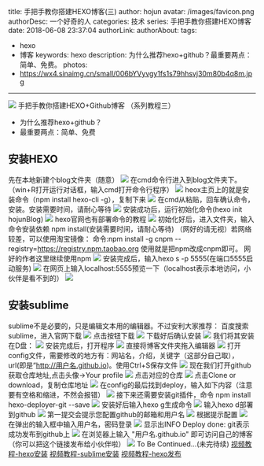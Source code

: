 title: 手把手教你搭建HEXO博客(三)
author: hojun
avatar: /images/favicon.png
authorDesc: 一个好奇的人
categories: 技术
series: 手把手教你搭建HEXO博客
date: 2018-06-08 23:37:04
authorLink:
authorAbout:
tags:
 - hexo
 - 博客
keywords: hexo
description: 为什么推荐hexo+github？最重要两点：简单、免费。
photos:
 - https://wx4.sinaimg.cn/small/006bYVyvgy1fs1s79hhsvj30m80b4q8m.jpg
---
![](https://wx4.sinaimg.cn/large/006bYVyvgy1fs1s79hhsvj30m80b4q8m.jpg)
手把手教你搭建HEXO+Github博客 （系列教程三）

 - 为什么推荐hexo+github？ 
 - 最重要两点：简单、免费

## **安装HEXO**
先在本地新建个blog文件夹（随意）
![](https://wx3.sinaimg.cn/large/006bYVyvgy1fs42tl19jjj30oy0er76i.jpg)
在cmd命令行进入到blog文件夹下。（win+R打开运行对话框，输入cmd打开命令行程序）
![](https://wx3.sinaimg.cn/large/006bYVyvgy1fs42tjwqe3j30t30f7jsz.jpg)
heox主页上的就是安装命令（npm install hexo-cli -g），复制下来
![](https://wx3.sinaimg.cn/large/006bYVyvgy1fs42tix5trj30su0dhjti.jpg)
在cmd从粘贴，回车确认命令，安装。安装需要时间，请耐心等待
![](https://wx4.sinaimg.cn/large/006bYVyvgy1fs42tif1iuj30t50f6jtd.jpg)
安装成功后，运行初始化命令(hexo init hojunBlog)
![](https://wx2.sinaimg.cn/large/006bYVyvgy1fs42th8zvsj30sn0f8q8t.jpg)
hexo官网也有部署命令的教程
![](https://wx2.sinaimg.cn/large/006bYVyvgy1fs42tgnlq2j30t60gjtc5.jpg)
初始化好后，进入文件夹，输入命令安装依赖 npm install(安装需要时间，请耐心等待)
（网好的请无视）若网络较差，可以使用淘宝镜像：
命令:npm install -g cnpm --registry=https://registry.npm.taobao.org
使用就是把npm改成cnpm即可。
网好的作者这里继续使用npm
![](https://wx1.sinaimg.cn/large/006bYVyvgy1fs42tg3mm5j30t50f7k32.jpg)
安装完成后，输入hexo s -p 5555(在端口5555启动服务)
![](https://wx3.sinaimg.cn/large/006bYVyvgy1fs42tfed4hj30t80f7dpv.jpg)
在网页上输入localhost:5555预览一下（localhost表示本地访问，小伙伴是看不到的）
![](https://wx1.sinaimg.cn/large/006bYVyvgy1fs42tekcydj31000j0k2a.jpg)

## **安装sublime**
sublime不是必要的，只是编辑文本用的编辑器。不过安利大家推荐：
百度搜索sublime，进入官网下载
![](https://wx3.sinaimg.cn/large/006bYVyvgy1fs42tdyzfuj30sl0ef0ut.jpg)
点击按钮下载
![](https://wx2.sinaimg.cn/large/006bYVyvgy1fs42tdesx5j30zg0h7woe.jpg)
下载好后确认安装
![](https://wx4.sinaimg.cn/large/006bYVyvgy1fs42tcqmh8j30t60gj79t.jpg)
我们将其安装在D盘：
![](https://wx4.sinaimg.cn/large/006bYVyvgy1fs42tbw18ej30t60gjtf7.jpg)
安装完成后，打开程序
![](https://wx2.sinaimg.cn/large/006bYVyvgy1fs42tawt44j30t60gjthw.jpg)
直接将博客文件夹拖入编辑器
![](https://wx4.sinaimg.cn/large/006bYVyvgy1fs42ta9hibj30t60gjn2h.jpg)
打开config文件，需要修改的地方有：网站名，介绍，关键字（这部分自己取），url(即是“http://用户名.github.io)。使用Ctrl+S保存文件
![](https://wx4.sinaimg.cn/large/006bYVyvgy1fs42t91tj5j31050lcqdq.jpg)
现在我们打开github获取仓库地址,点击头像->Your profile
![](https://wx4.sinaimg.cn/large/006bYVyvgy1fs42t7vw7cj30t60gjgq6.jpg)
点击对应的仓库
![](https://wx1.sinaimg.cn/large/006bYVyvgy1fs42t7e1kzj30t60gjtcu.jpg)
点击Clone or download，复制仓库地址
![](https://wx4.sinaimg.cn/large/006bYVyvgy1fs42t6uctmj30t60gjq89.jpg)
在config的最后找到deploy，输入如下内容（注意要有空格和缩进，不然会报错）
![](https://wx3.sinaimg.cn/large/006bYVyvgy1fs42t54pvhj30v20hln30.jpg)
接下来还需要安装git插件，命令 npm install hexo-deployer-git --save
![](https://wx1.sinaimg.cn/large/006bYVyvgy1fs42t5xfk3j30t60gjq6j.jpg)
安装好后输入hexo g生成命令
![](https://wx1.sinaimg.cn/large/006bYVyvgy1fs42t3t2ahj30rw0eotg4.jpg)
输入hexo d部署到github
![](https://wx4.sinaimg.cn/large/006bYVyvgy1fs42t4iuwaj30s10elwnr.jpg)
第一提交会提示您配置github的邮箱和用户名
![](https://wx3.sinaimg.cn/large/006bYVyvgy1fs42t30g0lj30rx0eqn5a.jpg)
根据提示配置
![](https://wx3.sinaimg.cn/large/006bYVyvgy1fs42t20a1uj30ru0ekjyw.jpg)
在弹出的输入框中输入用户名，密码登录
![](https://wx2.sinaimg.cn/large/006bYVyvgy1fs42t11faaj30so0etwii.jpg)
显示出INFO Deploy done: git表示成功发布到github上
![](https://wx3.sinaimg.cn/large/006bYVyvgy1fs42t0fro1j30rx0ep12s.jpg)
在浏览器上输入 "用户名.github.io" 即可访问自己的博客（你可以把这个链接发布给小伙伴啦）
![](https://wx2.sinaimg.cn/large/006bYVyvgy1fs42szjvzzj30zn0icwh9.jpg)
To Be Continued...(未完待续)
[视频教程-hexo安装](http://baijiahao.baidu.com/builder/preview/s?id=1602625496419176522)
[视频教程-sublime安装](http://baijiahao.baidu.com/builder/preview/s?id=1602625553939166110)
[视频教程-hexo发布](http://baijiahao.baidu.com/builder/preview/s?id=1602720282034365017)